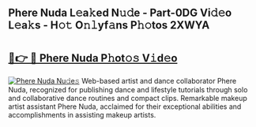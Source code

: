 ## Phere Nuda L𝚎a𝚔ed N𝚞𝚍e - Part-0DG Vi𝚍𝚎o L𝚎a𝚔s - H𝚘𝚝 O𝚗𝚕yf𝚊ns P𝚑𝚘tos 2XWYA

# <h2><a href="http://kf0obg.oniu.top/?m=Phere+Nuda">🔗👉 🔴 Phere Nuda P𝚑ot𝚘𝚜 V𝚒d𝚎o</a></h2>

[![Phere Nuda Nu𝚍e𝚜](https://i.imgur.com/0qMVB7G.gif)](http://kf0obg.oniu.top/?m=Phere+Nuda)
Web-based artist and dance collaborator Phere Nuda, recognized for publishing dance and lifestyle tutorials through solo and collaborative dance routines and compact clips. Remarkable makeup artist assistant Phere Nuda, acclaimed for their exceptional abilities and accomplishments in assisting makeup artists.  
